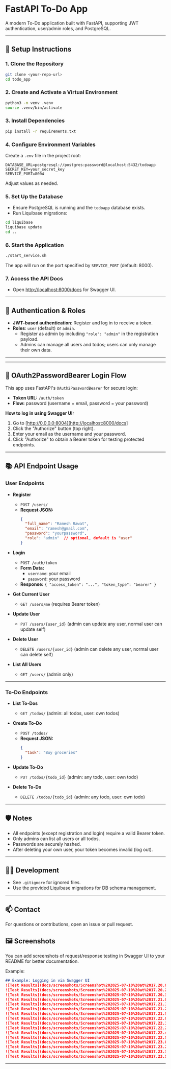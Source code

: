 # FastAPI To-Do App

A modern To-Do application built with FastAPI, supporting JWT authentication, user/admin roles, and PostgreSQL.

---

## 🚀 Setup Instructions

### 1. Clone the Repository
```bash
git clone <your-repo-url>
cd todo_app
```

### 2. Create and Activate a Virtual Environment
```bash
python3 -m venv .venv
source .venv/bin/activate
```

### 3. Install Dependencies
```bash
pip install -r requirements.txt
```

### 4. Configure Environment Variables
Create a `.env` file in the project root:
```
DATABASE_URL=postgresql://postgres:password@localhost:5432/todoapp
SECRET_KEY=your_secret_key
SERVICE_PORT=8004
```
Adjust values as needed.

### 5. Set Up the Database
- Ensure PostgreSQL is running and the `todoapp` database exists.
- Run Liquibase migrations:
```bash
cd liquibase
liquibase update
cd ..
```

### 6. Start the Application
```bash
./start_service.sh
```
The app will run on the port specified by `SERVICE_PORT` (default: 8000).

### 7. Access the API Docs
- Open [http://localhost:8000/docs](http://localhost:8000/docs) for Swagger UI.

---

## 🔑 Authentication & Roles
- **JWT-based authentication**: Register and log in to receive a token.
- **Roles**: `user` (default) or `admin`.
  - Register as admin by including `"role": "admin"` in the registration payload.
  - Admins can manage all users and todos; users can only manage their own data.

---
---

## 🔐 OAuth2PasswordBearer Login Flow

This app uses FastAPI's `OAuth2PasswordBearer` for secure login:
- **Token URL:** `/auth/token`
- **Flow:** password (username = email, password = your password)

**How to log in using Swagger UI:**
1. Go to [http://0.0.0.0:8004][http://localhost:8000/docs]
2. Click the "Authorize" button (top right).
3. Enter your email as the username and your password.
4. Click "Authorize" to obtain a Bearer token for testing protected endpoints.

---

## 📚 API Endpoint Usage

### User Endpoints

- **Register**
  - `POST /users/`
  - **Request JSON:**
    ```json
    {
      "full_name": "Ramesh Rawat",
      "email": "ramesh@gmail.com",
      "password": "yourpassword",
      "role": "admin"  // optional, default is "user"
    }
    ```

- **Login**
  - `POST /auth/token`
  - **Form Data:**
    - `username`: your email
    - `password`: your password
  - **Response:** `{ "access_token": "...", "token_type": "bearer" }`

- **Get Current User**
  - `GET /users/me` (requires Bearer token)

- **Update User**
  - `PUT /users/{user_id}` (admin can update any user, normal user can update self)

- **Delete User**
  - `DELETE /users/{user_id}` (admin can delete any user, normal user can delete self)

- **List All Users**
  - `GET /users/` (admin only)

---

### To-Do Endpoints

- **List To-Dos**
  - `GET /todos/` (admin: all todos, user: own todos)

- **Create To-Do**
  - `POST /todos/`
  - **Request JSON:**
    ```json
    {
      "task": "Buy groceries"
    }
    ```

- **Update To-Do**
  - `PUT /todos/{todo_id}` (admin: any todo, user: own todo)

- **Delete To-Do**
  - `DELETE /todos/{todo_id}` (admin: any todo, user: own todo)

---

## 🛡️ Notes
- All endpoints (except registration and login) require a valid Bearer token.
- Only admins can list all users or all todos.
- Passwords are securely hashed.
- After deleting your own user, your token becomes invalid (log out).

---

## 🧑‍💻 Development
- See `.gitignore` for ignored files.
- Use the provided Liquibase migrations for DB schema management.

---

## 📫 Contact
For questions or contributions, open an issue or pull request.



## 🖼️ Screenshots

You can add screenshots of request/response testing in Swagger UI to your README for better documentation.

Example:
```markdown
## Example: Logging in via Swagger UI
![Test Results](docs/screenshots/Screenshot%202025-07-10%20at%2017.20.09.png)
![Test Results](docs/screenshots/Screenshot%202025-07-10%20at%2017.20.23.png)
![Test Results](docs/screenshots/Screenshot%202025-07-10%20at%2017.20.37.png)
![Test Results](docs/screenshots/Screenshot%202025-07-10%20at%2017.21.02.png)
![Test Results](docs/screenshots/Screenshot%202025-07-10%20at%2017.21.14.png)
![Test Results](docs/screenshots/Screenshot%202025-07-10%20at%2017.21.26.png)
![Test Results](docs/screenshots/Screenshot%202025-07-10%20at%2017.21.52.png)
![Test Results](docs/screenshots/Screenshot%202025-07-10%20at%2017.22.02.png)
![Test Results](docs/screenshots/Screenshot%202025-07-10%20at%2017.22.15.png)
![Test Results](docs/screenshots/Screenshot%202025-07-10%20at%2017.22.29.png)
![Test Results](docs/screenshots/Screenshot%202025-07-10%20at%2017.22.43.png)
![Test Results](docs/screenshots/Screenshot%202025-07-10%20at%2017.22.57.png)
![Test Results](docs/screenshots/Screenshot%202025-07-10%20at%2017.23.08.png)
![Test Results](docs/screenshots/Screenshot%202025-07-10%20at%2017.23.21.png)
![Test Results](docs/screenshots/Screenshot%202025-07-10%20at%2017.23.33.png)
![Test Results](docs/screenshots/Screenshot%202025-07-10%20at%2017.23.51.png)

```


---
